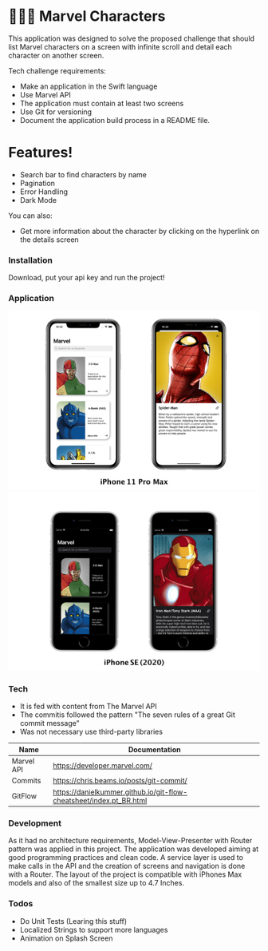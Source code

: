 # 🦸🏻‍♂️ Marvel Characters 

This application was designed to solve the proposed challenge that should list Marvel characters on a screen with infinite scroll and detail each character on another screen.

Tech challenge requirements:
  - Make an application in the Swift language
  - Use Marvel API
  - The application must contain at least two screens
  - Use Git for versioning
  - Document the application build process in a README file.

# Features!

  - Search bar to find characters by name
  - Pagination
  - Error Handling
  - Dark Mode

You can also:
  - Get more information about the character by clicking on the hyperlink on the details screen

### Installation

Download, put your api key and run the project!

### Application

![MarvelApp-Image1](Images/iPhone-11-Pro-Max.png "App Marvel iPhone 11 Pro Max")
![MarvelApp-Image2](Images/iPhone-SE.png "App Marvel iPhone SE (2020)")

### Tech

- It is fed with content from The Marvel API
- The commitis followed the pattern "The seven rules of a great Git commit message"
- Was not necessary use third-party libraries

| Name | Documentation |
| ------ | ------ |
| Marvel API | https://developer.marvel.com/|
| Commits | https://chris.beams.io/posts/git-commit/|
| GitFlow | https://danielkummer.github.io/git-flow-cheatsheet/index.pt_BR.html|


### Development

As it had no architecture requirements, Model-View-Presenter with Router pattern was applied in this project. The application was developed aiming at good programming practices and clean code. A service layer is used to make calls in the API and the creation of screens and navigation is done with a Router.
The layout of the project is compatible with iPhones Max models and also of the smallest size up to 4.7 Inches.

### Todos

 - Do Unit Tests (Learing this stuff)
 - Localized Strings to support more languages
 - Animation on Splash Screen

